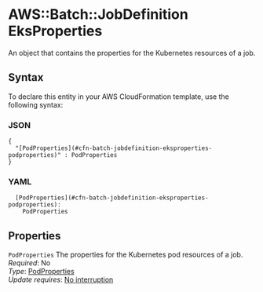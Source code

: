 # AWS::Batch::JobDefinition EksProperties<a name="aws-properties-batch-jobdefinition-eksproperties"></a>

An object that contains the properties for the Kubernetes resources of a job\.

## Syntax<a name="aws-properties-batch-jobdefinition-eksproperties-syntax"></a>

To declare this entity in your AWS CloudFormation template, use the following syntax:

### JSON<a name="aws-properties-batch-jobdefinition-eksproperties-syntax.json"></a>

```
{
  "[PodProperties](#cfn-batch-jobdefinition-eksproperties-podproperties)" : PodProperties
}
```

### YAML<a name="aws-properties-batch-jobdefinition-eksproperties-syntax.yaml"></a>

```
  [PodProperties](#cfn-batch-jobdefinition-eksproperties-podproperties):
    PodProperties
```

## Properties<a name="aws-properties-batch-jobdefinition-eksproperties-properties"></a>

`PodProperties` <a name="cfn-batch-jobdefinition-eksproperties-podproperties"></a>
The properties for the Kubernetes pod resources of a job\.  
_Required_: No  
_Type_: [PodProperties](aws-properties-batch-jobdefinition-podproperties.md)  
_Update requires_: [No interruption](https://docs.aws.amazon.com/AWSCloudFormation/latest/UserGuide/using-cfn-updating-stacks-update-behaviors.html#update-no-interrupt)

